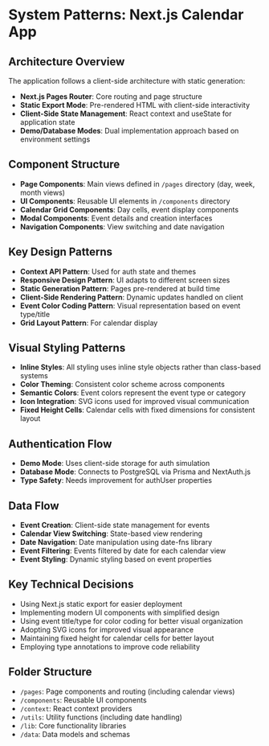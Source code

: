 # System Patterns: Next.js Calendar App

## Architecture Overview
The application follows a client-side architecture with static generation:
- **Next.js Pages Router**: Core routing and page structure
- **Static Export Mode**: Pre-rendered HTML with client-side interactivity
- **Client-Side State Management**: React context and useState for application state
- **Demo/Database Modes**: Dual implementation approach based on environment settings

## Component Structure
- **Page Components**: Main views defined in `/pages` directory (day, week, month views)
- **UI Components**: Reusable UI elements in `/components` directory
- **Calendar Grid Components**: Day cells, event display components
- **Modal Components**: Event details and creation interfaces
- **Navigation Components**: View switching and date navigation

## Key Design Patterns
- **Context API Pattern**: Used for auth state and themes
- **Responsive Design Pattern**: UI adapts to different screen sizes
- **Static Generation Pattern**: Pages pre-rendered at build time
- **Client-Side Rendering Pattern**: Dynamic updates handled on client
- **Event Color Coding Pattern**: Visual representation based on event type/title
- **Grid Layout Pattern**: For calendar display

## Visual Styling Patterns
- **Inline Styles**: All styling uses inline style objects rather than class-based systems
- **Color Theming**: Consistent color scheme across components
- **Semantic Colors**: Event colors represent the event type or category
- **Icon Integration**: SVG icons used for improved visual communication
- **Fixed Height Cells**: Calendar cells with fixed dimensions for consistent layout

## Authentication Flow
- **Demo Mode**: Uses client-side storage for auth simulation
- **Database Mode**: Connects to PostgreSQL via Prisma and NextAuth.js
- **Type Safety**: Needs improvement for authUser properties

## Data Flow
- **Event Creation**: Client-side state management for events
- **Calendar View Switching**: State-based view rendering
- **Date Navigation**: Date manipulation using date-fns library
- **Event Filtering**: Events filtered by date for each calendar view
- **Event Styling**: Dynamic styling based on event properties

## Key Technical Decisions
- Using Next.js static export for easier deployment
- Implementing modern UI components with simplified design
- Using event title/type for color coding for better visual organization
- Adopting SVG icons for improved visual appearance
- Maintaining fixed height for calendar cells for better layout
- Employing type annotations to improve code reliability

## Folder Structure
- `/pages`: Page components and routing (including calendar views)
- `/components`: Reusable UI components
- `/context`: React context providers
- `/utils`: Utility functions (including date handling)
- `/lib`: Core functionality libraries
- `/data`: Data models and schemas 